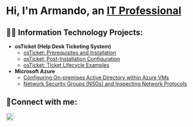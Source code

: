 <h1>Hi, I'm Armando, an <a href="https://www.linkedin.com/in/armando-torres-castro-37454a327/">IT Professional</a></h1>

<h2>👨‍💻 Information Technology Projects:</h2>

- <b>osTicket (Help Desk Ticketing System)</b>
  - [osTicket: Prerequisites and Installation](https://github.com/torrescastro/osticket-prereqs)
  - [osTicket: Post-Installation Configuration](https://github.com/torrescastro/post-install-config)
  - [osTicket: Ticket Lifecycle Examples](https://github.com/torrescastro/ticket-lifecycle)
- <b>Microsoft Azure</b>
  - [Configuring On-premises Active Directory within Azure VMs](https://github.com/joshmadakorcc/configure-ad)
  - [Network Security Groups (NSGs) and Inspecting Network Protocols](https://github.com/joshmadakorcc/azure-network-protocols)

<h2>🤳Connect with me:</h2>

[<img align="left" alt="Josh | LinkedIn" width="22px" src="https://cdn.jsdelivr.net/npm/simple-icons@v3/icons/linkedin.svg" />][linkedin]

[linkedin]: https://www.linkedin.com/in/armando-torres-castro-37454a327/

